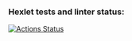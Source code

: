 ### Hexlet tests and linter status:
[![Actions Status](https://github.com/TanyaShorb/qa-engineer-project-84/workflows/hexlet-check/badge.svg)](https://github.com/TanyaShorb/qa-engineer-project-84/actions)